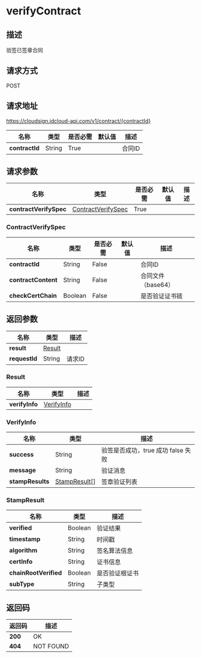 # verifyContract


## 描述
验签已签章合同

## 请求方式
POST

## 请求地址
https://cloudsign.jdcloud-api.com/v1/contract/{contractId}

|名称|类型|是否必需|默认值|描述|
|---|---|---|---|---|
|**contractId**|String|True| |合同ID|

## 请求参数
|名称|类型|是否必需|默认值|描述|
|---|---|---|---|---|
|**contractVerifySpec**|[ContractVerifySpec](#contractverifyspec)|True| | |

### <div id="contractverifyspec">ContractVerifySpec</div>
|名称|类型|是否必需|默认值|描述|
|---|---|---|---|---|
|**contractId**|String|False| |合同ID|
|**contractContent**|String|False| |合同文件（base64）|
|**checkCertChain**|Boolean|False| |是否验证证书链|

## 返回参数
|名称|类型|描述|
|---|---|---|
|**result**|[Result](#result)| |
|**requestId**|String|请求ID|

### <div id="result">Result</div>
|名称|类型|描述|
|---|---|---|
|**verifyInfo**|[VerifyInfo](#verifyinfo)| |
### <div id="verifyinfo">VerifyInfo</div>
|名称|类型|描述|
|---|---|---|
|**success**|String|验签是否成功，true 成功 false 失败|
|**message**|String|验证消息|
|**stampResults**|[StampResult[]](#stampresult)|签章验证列表|
### <div id="stampresult">StampResult</div>
|名称|类型|描述|
|---|---|---|
|**verified**|Boolean|验证结果|
|**timestamp**|String|时间戳|
|**algorithm**|String|签名算法信息|
|**certInfo**|String|证书信息|
|**chainRootVerified**|Boolean|是否验证根证书|
|**subType**|String|子类型|

## 返回码
|返回码|描述|
|---|---|
|**200**|OK|
|**404**|NOT FOUND|
